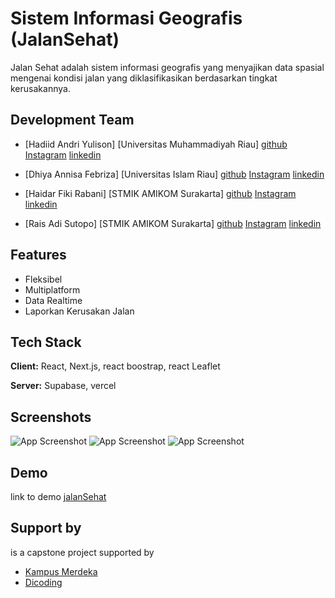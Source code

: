 
# Sistem Informasi Geografis (JalanSehat)

Jalan Sehat adalah sistem informasi geografis yang menyajikan data spasial mengenai kondisi jalan yang diklasifikasikan berdasarkan tingkat kerusakannya.


## Development Team

- [Hadiid Andri Yulison] [Universitas Muhammadiyah Riau] [github](https://github.com/hadiid-studentcode)  [Instagram](https://www.instagram.com/hadiidandriy12/)  [linkedin](https://www.linkedin.com/in/hadiid-andri-yulison-984a69200/)

- [Dhiya Annisa Febriza] [Universitas Islam Riau] [github]()  [Instagram](https://www.instagram.com/annisadhyia/)  [linkedin](https://www.linkedin.com/in/dhiyaannisafebriza/)



- [Haidar Fiki Rabani] [STMIK AMIKOM Surakarta] [github](https://github.com/hadiid-studentcode)  [Instagram](https://www.instagram.com/hadiidandriy12/)  [linkedin](https://www.linkedin.com/in/hadiid-andri-yulison-984a69200/)


- [Rais Adi Sutopo] [STMIK AMIKOM Surakarta] [github](https://github.com/raisadisutopo)  [Instagram]()  [linkedin](https://www.linkedin.com/in/r-adi-s-89651a279/)



## Features

- Fleksibel
- Multiplatform
- Data Realtime
- Laporkan Kerusakan Jalan


## Tech Stack

**Client:** React, Next.js, react boostrap, react Leaflet

**Server:** Supabase, vercel

## Screenshots

![App Screenshot](https://grvmucznhugsfcaqgyge.supabase.co/storage/v1/object/public/jalanSehat/public/images/Jalan%20Sehat%20-%20Halaman%20Beranda.png)
![App Screenshot](https://grvmucznhugsfcaqgyge.supabase.co/storage/v1/object/public/jalanSehat/public/images/Jalan%20Sehat%20-%20Halaman%20Laporkan.png)
![App Screenshot](https://grvmucznhugsfcaqgyge.supabase.co/storage/v1/object/public/jalanSehat/public/images/Jalan%20Sehat%20-%20Halaman%20Tentang%20Kami.png)


## Demo

link to demo [jalanSehat](https://jalansehat.vercel.app/)


## Support by

is a capstone project supported by

- [Kampus Merdeka](https://kampusmerdeka.kemdikbud.go.id/)
- [Dicoding](https://www.dicoding.com/)

